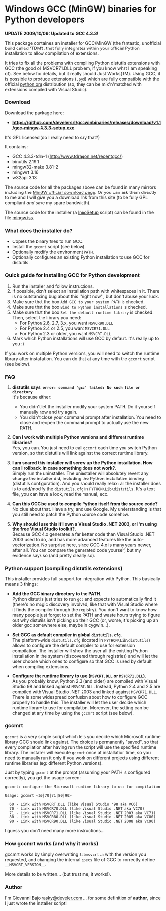 # Windows GCC (MinGW) binaries for Python developers

**UPDATE 2009/10/09: Updated to GCC 4.3.3!**

This package containes an installer for GCC/MinGW (the fantastic, unofficial build called 'TDM'), that fully integrates within your official Python installation to allow compilation of extensions.

It tries to fix all the problems with compiling Python distutils extensions with GCC (the good ol' MSVCR71.DLL problem, if you know what I am speaking of). See below for details, but it really should Just Works(TM). Using GCC, it is possible to produce extensions (`.pyd`) which are fully compatible with the official [python.org](http://python.org) distribution (so, they can be mix'n'matched with extensions compiled with Visual Studio).

### Download

Download the package here:

  * **<https://github.com/develersrl/gccwinbinaries/releases/download/v1.1/gcc-mingw-4.3.3-setup.exe>**

It's GPL licensed (do I really need to say that?)

It contains:

 * GCC 4.3.3-tdm-1 (<http://www.tdragon.net/recentgcc/>)
 * binutils 2.19.1
 * mingw32-make 3.81-2
 * mingwrt 3.16
 * w32api 3.13

The source code for all the packages above can be found in many mirrors including the [MinGW official download page](http://www.mingw.org/download.shtml). Or you can ask them directly to me and I will give you a download link from this site (to be fully GPL compliant *and* save my spare bandwidth).

The source code for the installer (a [InnoSetup](http://www.jrsoftware.org/isinfo.php) script) can be found in the file [mingw.iss](mingw.iss).

### What does the installer do?

 * Copies the binary files to run GCC.
 * Install the `gccmrt` script (see below).
 * Optionally modify the environment `PATH`.
 * Optionally configures an existing Python installation to use GCC for distutils.


### Quick guide for installing GCC for Python development

 1. Run the installer and follow instructions.
 1. If possible, don't select an installation path with whitespaces in it. There is no outstanding bug about this ''right now'', but don't abuse your luck.
 1. Make sure that the box `Add GCC to your system PATH` is checked.
 1. Make sure that the box `Bind to Python installations` is checked.
 1. Make sure that the box `Set the default runtime library` is checked. Then, select the library you need:
    * For Python 2.6, 2.7, 3.x, you want `MSVCR90.DLL`
    * For Python 2.4 or 2.5, you want `MSVCR71.DLL`
    * For Python 2.3 or older, you want `MSVCRT.DLL`
 1. Mark which Python installations will use GCC by default. It's really up to you :)

If you work on multiple Python versions, you will need to switch the runtime library after installation. You can do that at any time with the `gccmrt` script (see below).

### FAQ

 1. **distutils says: `error: command 'gcc' failed: No such file or directory`** <br/> It's because either:
    * You didn't let the installer modify your system PATH. Do it yourself manually now and try again.
    * You didn't close your command prompt after installation. You need to close and reopen the command prompt to actually use the new PATH.

 1. **Can I work with multiple Python versions and different runtime libraries?** <br/>Yes, you can. You just need to call `gccmrt` each time you switch Python version, so that distutils will link against the correct runtime library.

 1. **I am scared this installer will screw up the Python installation. How can I rollback, in case something does not work?**.<br/>Simply run the uninstaller. The uninstaller will absolutely revert any change the installer did, including the Python installation binding (distutils configuration). And you should really relax: all the installer does is to add/modify the `distutils.cfg` in `PYTHON\Lib\distutils`. It's a text file, you can have a look, read the manual, ecc.

 1. **Can this GCC be used to compile Python itself from the source code?** <br/> No clue about that. Have a try, and use Google. My understanding is that you still need to patch the Python source code somehow.

 1. **Why should I use this if I own a Visual Studio .NET 2003, or I'm using the free Visual Studio toolkit?**.<br/>Because GCC 4.x generates a far better code than Visual Studio .NET 2003 used to do, and has more advanced features like the auto-vectorization. No surprise here, since GCC 4.x is many years newer, after all. You can compare the generated code yourself, but my evidence says so (and pretty clearly so).


### Python support (compiling distutils extensions)

This installer provides full support for integration with Python. This basically means 3 things:

 * **Add the GCC binary directory to the PATH**.<br/>Python distutils just tries to run `gcc` and expects to automatically find it (there's no magic discovery involved, like that with Visual Studio where it finds the compiler through the registry). You don't want to know how many people just forget to set the PATH and waste hours trying to figure out why distutils isn't picking up their GCC (or, worse, it's picking up an older gcc somewhere else, maybe in cygwin...).

 * **Set GCC as default compiler in global `distutils.cfg`**.<br/>The platform-wide `distutils.cfg` (located in `PYTHON\Lib\distutils`) allows to configure the default compiler to use for extension compilation. The installer will show the user all the existing Python installation in the system (discovered through registries) and will let the user choose which ones to configure so that GCC is used by default when compiling extensions.

 * **Configure the runtime library to use (`MSVCRT.DLL` or `MSVCR71.DLL`)**.<br/>As you probably know, Python 2.3 (and older) are compiled with Visual Studio 98 and linked against `MSVCRT.DLL`. Instead, Python 2.4 and 2.5 are compiled with Visual Studio .NET 2003 and linked against `MSVCR71.DLL`. There is some widespread confusion about how to configure GCC properly to handle this. The installer will let the user decide which runtime library to use for compilation. Moreover, the setting can be changed at any time by using the `gccmrt` script (see below).


### gccmrt

`gccmrt` is a very simple script which lets you decide which Microsoft runtime library GCC should link against. The choice is permanently "saved", so that every compilation after having run the script will use the specified runtime library. The installer will execute `gccmrt` once at installation time, so you need to manually run it only if you work on different projects using different runtime libraries (eg: different Python versions).

Just by typing `gccmrt` at the prompt (assuming your PATH is configured correctly), you get the usage screen:

```
gccmrt: configure the Microsoft runtime library to use for compilation

Usage: gccmrt <60|70|71|80|90>

  60 - Link with MSVCRT.DLL (like Visual Studio '98 aka VC6)
  70 - Link with MSVCR70.DLL (like Visual Studio .NET aka VC70)
  71 - Link with MSVCR71.DLL (like Visual Studio .NET 2003 aka VC71)
  80 - Link with MSVCR80.DLL (like Visual Studio .NET 2005 aka VC80)
  90 - Link with MSVCR90.DLL (like Visual Studio .NET 2008 aka VC90)
```

I guess you don't need many more instructions...


### How gccmrt works (and why it works)

gccmrt works by simply overwriting `libmsvcrt.a` with the version you requested, and changing the internal `specs` file of GCC to correctly define `__MSVCRT_VERSION__`.

More details to be written... (but trust me, it works!).


### Author

I'm Giovanni Bajo <rasky@develer.com> ... for some definition of **author**, since I just wrote the installer script!
